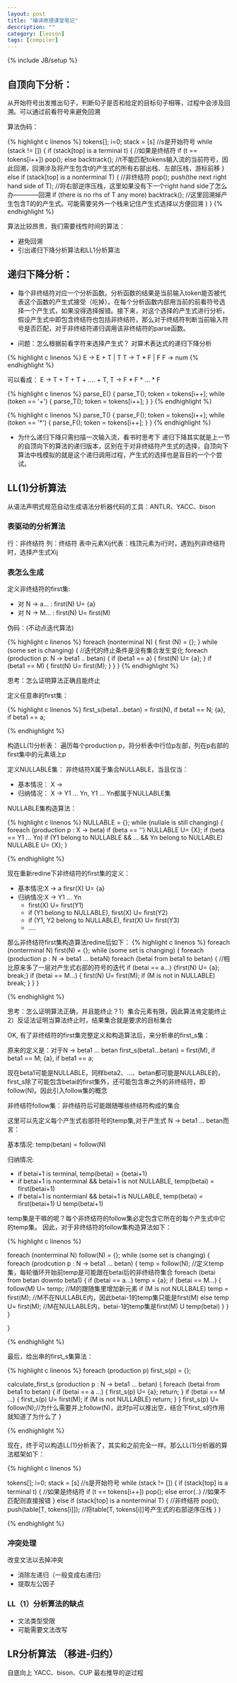 ```yaml
---
layout: post
title: "编译原理课堂笔记"
description: ""
category: [lesson]
tags: [compiler]
---
```

{% include JB/setup %}


## 自顶向下分析：
从开始符号出发推出句子，判断句子是否和给定的目标句子相等，过程中会涉及回溯。可以通过前看符号来避免回溯


算法伪码：

{% highlight c linenos %}
tokens[];
i=0;
stack = [s] //s是开始符号
while (stack !=  []) {
    if (stack[top] is a terminal t) { //如果是终结符
        if (t == tokens[i++]) 
            pop();
        else backtrack(); //t不能匹配tokens输入流的当前符号，因此回溯，回溯涉及将产生包含t的产生式的所有右部出栈、左部压栈，游标前移
    } else if (stack[top] is a nonterminal T) { //非终结符
        pop();
        push(the next right hand side of T); //将右部逆序压栈，这里如果没有下一个right hand side了怎么办————回溯
        if (there is no rhs of T any more) backtrack(); //这里回溯掉产生包含T的的产生式。可能需要另外一个栈来记住产生式选择以方便回溯
    }
}
{% endhighlight %}


算法比较昂贵，我们需要线性时间的算法：

- 避免回溯
- 引出递归下降分析算法和LL1分析算法

## 递归下降分析：
- 每个非终结符对应一个分析函数。分析函数的结果是当前输入token能否被代表这个函数的产生式接受（吃掉）。在每个分析函数内部用当前的前看符号选择一个产生式，如果没得选择报错。接下来，对这个选择的产生式进行分析，假设产生式中即包含终结符也包括非终结符，那么对于终结符判断当前输入符号是否匹配，对于非终结符递归调用该非终结符的parse函数。

- 问题：怎么根据前看字符来选择产生式？
对算术表达式的递归下降分析

{% highlight c linenos %}
E -> E + T
    | T
T -> T * F
    | F
F -> num
{% endhighlight %}


可以看成： E -> T + T + T + .... + T, T -> F * F * ... * F

{% highlight c linenos %}
parse_E() {
    parse_T();
    token = tokens[i++];
    while (token == '+') {
        parse_T();
        token = tokens[i++];
    }
}
{% endhighlight %}

{% highlight c linenos %}
parse_T() {
    parse_F();
    token = tokens[i++];
    while (token == '*') {
        parse_F();
        token = tokens[i++];
    }
}
{% endhighlight %}

- 为什么递归下降只需扫描一次输入流，看书时思考下
递归下降其实就是上一节的自顶向下的算法的递归版本，区别在于对非终结符产生式的选择，自顶向下算法中栈模拟的就是这个递归调用过程，产生式的选择也是盲目的一个个尝试。

## LL(1)分析算法
从语法声明式规范自动生成语法分析器代码的工具：ANTLR、YACC、bison

### 表驱动的分析算法
行：非终结符
列：终结符
表中元素Xij代表：栈顶元素为i行时，遇到j列非终结符时，选择产生式Xij

### 表怎么生成
定义非终结符的first集:

- 对 N -> a... : first(N) U= {a}
- 对 N -> M... : first(N) U= first(M) 

伪码：(不动点迭代算法)

{% highlight c linenos %}
foreach (nonterminal N) {
    first (N) = {};
}
while (some set is changing) { //迭代的终止条件是没有集合发生变化
    foreach (production p: N -> beta1 .. betan) {
        if (beta1 == a) {
            first(N) U= {a};
        }
        if (beta1 == M) {
            first(N) U= first(M);
        }
    }
}
{% endhighlight %}

思考：怎么证明算法正确且能终止

定义任意串的first集：

{% highlight c linenos %}
first_s(beta1...betan) = 
    first(N), if beta1 == N;
    {a}, if beta1 == a;

{% endhighlight %}

构造LL(1)分析表：
遍历每个production p，将分析表中行位p左部，列在p右部的first集中的元素填上p

定义NULLABLE集：
非终结符X属于集合NULLABLE，当且仅当：

- 基本情况：
    X -> 
- 归纳情况：
    X -> Y1 ... Yn, Y1 ... Yn都属于NULLABLE集

NULLABLE集构造算法：

{% highlight c linenos %}
NULLABLE = {};
while (nullale is still changing) {
    foreach (production p : X -> beta)
        if (beta == '')
            NULLABLE U= {X};
        if (beta == Y1 ... Yn) 
            if (Y1 belong to NULLABLE && ... && Yn belong to NULLABLE)
                NULLABLE U= {X};
}

{% endhighlight %}

现在重新redine下非终结符的first集的定义：

- 基本情况:X -> a 
    firsr(X) U= {a}
- 归纳情况:X -> Y1 ... Yn
    - first(X) U= first(Y1)
    - if (Y1 belong to NULLABLE), first(X) U= first(Y2)
    - if (Y1, Y2 belong to NULLABLE), first(X) U= first(Y3)
    - ....

那么非终结符first集构造算法redine后如下：
{% highlight c linenos %}
foreach (nonterminal N)
    first(N) = {};
while (some set is changing) {
    foreach (production p : N -> beta1 ... betaN)
        foreach (betai from beta1 to betan) { //相比原来多了一层对产生式右部的符号的迭代
            if (betai == a...) {first(N) U= {a}; break;}
            if (betai == M...) {
                first(N) U= first(M);
                if (M is not in NULLABLE) break;
            }
        }
}

{% endhighlight %}

思考：怎么证明算法正确，并且能终止？1）集合元素有限，因此算法肯定能终止 2）反证法证明当算法终止时，结果集合就是要求的目标集合




OK, 有了非终结符的first集完整定义和构造算法后，来分析串的first_s集：

原来的定义是：对于N -> beta1 ... betan
first_s(beta1...betan) = 
    first(M), if beta1 == M;
    {a}, if beta1 == a;

现在beta1可能是NULLABLE，同样beta2、...、betan都可能是NULLABLE的，first_s除了可能包含betai的first集外，还可能包含串之外的非终结符，即follow(N)。因此引入follow集的概念

非终结符follow集：非终结符后可能跟随哪些终结符构成的集合

这里可以先定义每个产生式右部符号的temp集,对于产生式 N -> beta1 ... betan而言：

基本情况: temp(betan) = follow(N)

归纳情况: 

- if betai+1 is terminal, temp(betai) = {betai+1}
- if betai+1 is nonterminal && betai+1 is not NULLABLE, temp(betai) = first(betai+1)
- if betai+1 is nontermianl && betai+1 is NULLABLE, temp(betai) = first(betai+1) U temp(betai+1)

temp集是干嘛的呢？每个非终结符的follow集必定包含它所在的每个产生式中它的temp集。
因此，对于非终结符的follow集构造算法如下：

{% highlight c linenos %}

foreach (nonterminal N) 
    follow(N) = {};
while (some set is changing) {
    foreach (prodcution p : N -> beta1 ... betan) {
        temp = follow(N); //定义temp集，每轮循环开始前temp是可能跟在betai后的非终结符集合
        foreach (betai from betan downto beta1) {
            if (betai == a...) temp = {a};
            if (betai == M...) {
                follow(M) U= temp;  //M的跟随集里增加新元素
                if (M is not NULLBALE)
                    temp = first(M); //M不在NULLABLE内，因此betai-1的temp集只能是first(M)
                else temp U= first(M); //M在NULLABLE内，betai-1的temp集是first(M) U temp(betai)
            }
        }
    }

}

{% endhighlight %}

最后，给出串的first_s集算法：

{% highlight c linenos %}
foreach (production p) 
    first_s(p) = {};

calculate_first_s (production p : N -> beta1 ... betan) {
    foreach (betai from beta1 to betan) {
        if (betai == a ...) { 
            first_s(p) U= {a};
            return;
        }
        if (betai == M ...) {
            first_s(p) U= first(M);
            if (M is not NULLABLE) return;
        }
    }
    first_s(p) U= follow(N);//为什么需要并上follow(N)，此时p可以推出空，结合下first_s的作用就知道了为什么了
}

{% endhighlight %}


现在，终于可以构造LL(1)分析表了，其实和之前完全一样。那么LL(1)分析器的算法框架如下：

{% highlight c linenos %}

tokens[];
i=0;
stack = [s] //s是开始符号
while (stack !=  []) {
    if (stack[top] is a terminal t) { //如果是终结符
        if (t == tokens[i++]) 
            pop();
        else error(..) //如果不匹配则直接报错
    } else if (stack[top] is a nonterminal T) { //非终结符
        pop();
        push(table[T, tokens[i]]); //将table[T, tokens[i]]号产生式的右部逆序压栈
    }
}

{% endhighlight %}

### 冲突处理
改变文法以去掉冲突
- 消除左递归（一般变成右递归）
- 提取左公因子


### LL（1）分析算法的缺点
- 文法类型受限
- 可能需要文法改写

## LR分析算法 （移进-归约）
自底向上
YACC、bison、CUP
最右推导的逆过程